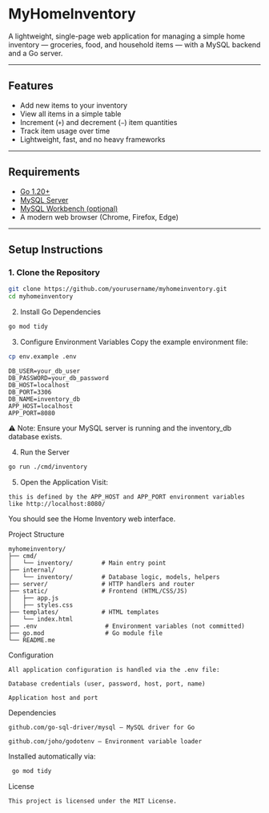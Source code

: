  # MyHomeInventory

A lightweight, single-page web application for managing a simple home inventory — groceries, food, and household items — with a MySQL backend and a Go server.

---

## Features

- Add new items to your inventory
- View all items in a simple table
- Increment (`+`) and decrement (`−`) item quantities
- Track item usage over time
- Lightweight, fast, and no heavy frameworks

---

## Requirements

- [Go 1.20+](https://golang.org/dl/)
- [MySQL Server](https://dev.mysql.com/downloads/mysql/)
- [MySQL Workbench (optional)](https://dev.mysql.com/downloads/workbench/)
- A modern web browser (Chrome, Firefox, Edge)

---

## Setup Instructions

### 1. Clone the Repository

```bash
git clone https://github.com/yourusername/myhomeinventory.git
cd myhomeinventory
```
2. Install Go Dependencies
```bash
go mod tidy
```
3. Configure Environment Variables
Copy the example environment file:

```bash
cp env.example .env
```

```dotenv
DB_USER=your_db_user
DB_PASSWORD=your_db_password
DB_HOST=localhost
DB_PORT=3306
DB_NAME=inventory_db
APP_HOST=localhost
APP_PORT=8080
```
⚠️ Note: Ensure your MySQL server is running and the inventory_db database exists.

4. Run the Server

```bash
go run ./cmd/inventory
```
5. Open the Application
Visit:

```arduino
this is defined by the APP_HOST and APP_PORT environment variables like http://localhost:8080/
```
You should see the Home Inventory web interface.

Project Structure
```text
myhomeinventory/
├── cmd/
│   └── inventory/        # Main entry point
├── internal/
│   └── inventory/        # Database logic, models, helpers
├── server/               # HTTP handlers and router
├── static/               # Frontend (HTML/CSS/JS)
│   ├── app.js
│   ├── styles.css
├── templates/            # HTML templates
│   └── index.html
├── .env                   # Environment variables (not committed)
├── go.mod                 # Go module file
└── README.me
```
Configuration
```text
All application configuration is handled via the .env file:

Database credentials (user, password, host, port, name)

Application host and port
```
Dependencies
```text
github.com/go-sql-driver/mysql — MySQL driver for Go

github.com/joho/godotenv — Environment variable loader
```
Installed automatically via:

```bash
 go mod tidy
```
License
```
This project is licensed under the MIT License.
```

